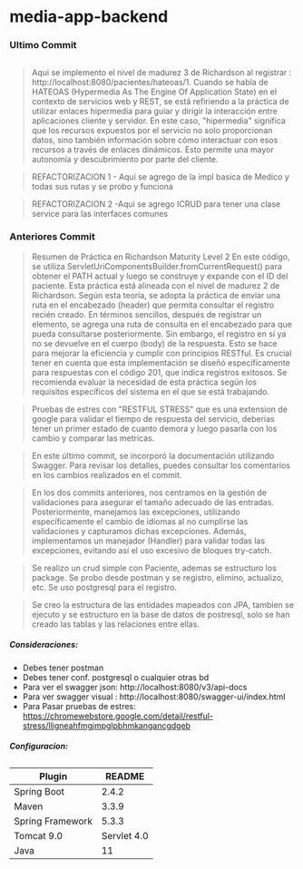 # media-app-backend

### Ultimo Commit
##
> Aqui se implemento el nivel de madurez 3 de Richardson al registrar : http://localhost:8080/pacientes/hateoas/1. Cuando se habla de HATEOAS (Hypermedia As The Engine Of Application State) en el contexto de servicios web y REST, se está refiriendo a la práctica de utilizar enlaces hipermedia para guiar y dirigir la interacción entre aplicaciones cliente y servidor. En este caso, "hipermedia" significa que los recursos expuestos por el servicio no solo proporcionan datos, sino también información sobre cómo interactuar con esos recursos a través de enlaces dinámicos. Esto permite una mayor autonomía y descubrimiento por parte del cliente.

> REFACTORIZACION 1 - Aqui se agrego  de la impl basica de Medico y todas sus rutas y se probo y funciona

> REFACTORIZACION 2 -Aqui se agrego ICRUD para tener una clase service para las interfaces comunes
### Anteriores Commit
> Resumen de Práctica en Richardson Maturity Level 2
En este código, se utiliza ServletUriComponentsBuilder.fromCurrentRequest() para obtener el PATH actual y luego se construye y expande con el ID del paciente. Esta práctica está alineada con el nivel de madurez 2 de Richardson. Según esta teoría, se adopta la práctica de enviar una ruta en el encabezado (header) que permita consultar el registro recién creado.
> En términos sencillos, después de registrar un elemento, se agrega una ruta de consulta en el encabezado para que pueda consultarse posteriormente. Sin embargo, el registro en sí ya no se devuelve en el cuerpo (body) de la respuesta. Esto se hace para mejorar la eficiencia y cumplir con principios RESTful.
> Es crucial tener en cuenta que esta implementación se diseñó específicamente para respuestas con el código 201, que indica registros exitosos. Se recomienda evaluar la necesidad de esta práctica según los requisitos específicos del sistema en el que se está trabajando.

>Pruebas de estres con "RESTFUL STRESS" que es una extension de google para validar el tiempo de respuesta del servicio, deberias tener un primer estado de cuanto demora y luego pasarla con los cambio y comparar las metricas.

> En este último commit, se incorporó la documentación utilizando Swagger. Para revisar los detalles, puedes consultar los comentarios en los cambios realizados en el commit.

> En los dos commits anteriores, nos centramos en la gestión de validaciones para asegurar el tamaño adecuado de las entradas. Posteriormente, manejamos las excepciones, utilizando específicamente el cambio de idiomas al no cumplirse las validaciones y capturamos dichas excepciones. Además, implementamos un manejador (Handler) para validar todas las excepciones, evitando así el uso excesivo de bloques try-catch.

> Se realizo un crud simple con Paciente, ademas se estructuro los package. Se probo desde postman y se registro, elimino, actualizo, etc. Se uso postgresql para el registro.

> Se creo la estructura de las entidades mapeados con JPA, tambien se ejecuto y se estructuro en la base de datos de postresql, solo se han creado las tablas y las relaciones entre ellas.


##### Consideraciones:
- Debes tener postman
- Debes tener conf. postgresql o cualquier otras bd
- Para ver el swagger json: http://localhost:8080/v3/api-docs
- Para ver swagger visual : http://localhost:8080/swagger-ui/index.html
- Para Pasar pruebas de estres: https://chromewebstore.google.com/detail/restful-stress/lljgneahfmgjmpglpbhmkangancgdgeb

##### Configuracion:
##

| Plugin | README |
| ------ | ------ |
| Spring Boot | 2.4.2 |
| Maven | 3.3.9 |
| Spring Framework | 5.3.3 |
| Tomcat 9.0 | Servlet 4.0 |
| Java | 11 |
